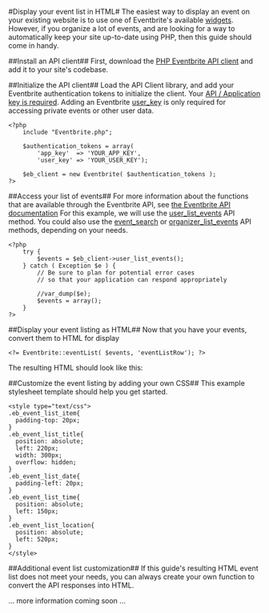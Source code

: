 #Display your event list in HTML#
The easiest way to display an event on your existing website is to use one of Eventbrite's available [widgets](http://www.eventbrite.com/t/promote-your-event-with-widgets).  However, if you organize a lot of events, and are looking for a way to automatically keep your site up-to-date using PHP, then this guide should come in handy.

##Install an API client##
First, download the [PHP Eventbrite API client](https://raw.github.com/ryanjarvinen/eventbrite.php/master/Eventbrite.php) and add it to your site's codebase.

##Initialize the API client##
Load the API Client library, and add your Eventbrite authentication tokens to initialize the client.
Your [API / Application key is required](http://www.eventbrite.com/api/key/).  Adding an Eventbrite [user_key]( http://www.eventbrite.com/userkeyapi) is only required for accessing private events or other user data.

    <?php
        include "Eventbrite.php"; 

        $authentication_tokens = array(
            'app_key'  => 'YOUR_APP_KEY',
            'user_key' => 'YOUR_USER_KEY');

        $eb_client = new Eventbrite( $authentication_tokens );
    ?>

##Access your list of events##
For more information about the functions that are available through the Eventbrite API, see [the Eventbrite API documentation](http://developer.eventbrite.com/doc/)
For this example, we will use the [user_list_events]( http://developer.eventbrite.com/doc/users/user_list_events/ ) API method.
You could also use the [event_search]( http://developer.eventbrite.com/doc/events/event_search/ ) or [organizer_list_events]( http://developer.eventbrite.com/doc/organizers/organizer_list_events/ ) API methods, depending on your needs.

    <?php 
        try {
            $events = $eb_client->user_list_events();
        } catch ( Exception $e ) {
            // Be sure to plan for potential error cases 
            // so that your application can respond appropriately

            //var_dump($e);
            $events = array();
        }
    ?>

##Display your event listing as HTML##
Now that you have your events, convert them to HTML for display

    <?= Eventbrite::eventList( $events, 'eventListRow'); ?>

The resulting HTML should look like this:



##Customize the event listing by adding your own CSS##
This example stylesheet template should help you get started.

    <style type="text/css">
    .eb_event_list_item{
      padding-top: 20px;
    }
    .eb_event_list_title{
      position: absolute;
      left: 220px;
      width: 300px;
      overflow: hidden;
    }
    .eb_event_list_date{
      padding-left: 20px;
    }
    .eb_event_list_time{
      position: absolute;
      left: 150px;
    }
    .eb_event_list_location{
      position: absolute;
      left: 520px;
    }
    </style>

##Additional event list customization##
If this guide's resulting HTML event list does not meet your needs, you can always create your own function to convert the API responses into HTML.

... more information coming soon ...
